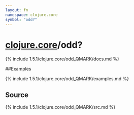 ```yaml
---
layout: fn
namespace: clojure.core
symbol: "odd?"
---
```


# [clojure.core](../)/odd?

{% include 1.5.1/clojure.core/odd_QMARK/docs.md %}

##Examples

{% include 1.5.1/clojure.core/odd_QMARK/examples.md %}
## Source
{% include 1.5.1/clojure.core/odd_QMARK/src.md %}

